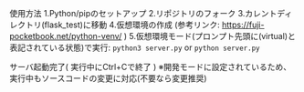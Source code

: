 使用方法
1.Python/pipのセットアップ
2.リポジトリのフォーク
3.カレントディレクトリ(flask_test)に移動
4.仮想環境の作成 (参考リンク: https://fuji-pocketbook.net/python-venv/ )
5.仮想環境モード(プロンプト先頭に(virtual)と表記されている状態)で実行: `python3 server.py` or `python server.py`

サーバ起動完了( 実行中にCtrl+Cで終了 )
※開発モードに設定されているため、実行中もソースコードの変更に対応(不要なら変更推奨)
